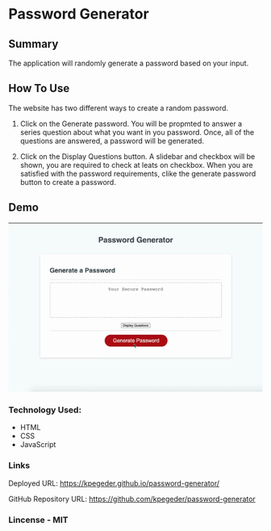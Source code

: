 # Password Generator

## Summary

The application will randomly generate a password based on your input.

## How To Use

The website has two different ways to create a random password.

1. Click on the Generate password. You will be propmted to answer a series question about what you want in you password. Once, all of the questions are answered, a password will be generated.

2. Click on the Display Questions button. A slidebar and checkbox will be shown, you are required to check at leats on checkbox. When you are satisfied with the password requirements, clike the generate password button to create a password.

## Demo

![Password Generator](./assets/images/Password-Generator.gif)

### Technology Used:

- HTML
- CSS
- JavaScript

### Links

Deployed URL: https://kpegeder.github.io/password-generator/

GitHub Repository URL: https://github.com/kpegeder/password-generator

### Lincense - MIT

